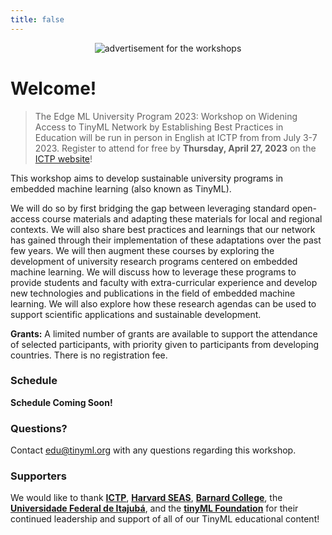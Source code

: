 ```yaml
---
title: false
---
```

<figure class="figure">
  <center>
  <img src="{{ site.baseurl }}/assets/cover.png" alt="advertisement for the workshops" class="vid-fluid rounded center">
  </center>
</figure>

# Welcome!

>The Edge ML University Program 2023: Workshop on Widening Access to TinyML Network by Establishing Best Practices in Education will be run in person in English at ICTP from from July 3-7 2023. Register to attend for free by **Thursday, April 27, 2023** on the [ICTP website](https://indico.ictp.it/event/10185)!<br>

This workshop aims to develop sustainable university programs in embedded machine learning (also known as TinyML).

We will do so by first bridging the gap between leveraging standard open-access course materials and adapting these materials for local and regional contexts. We will also share best practices and learnings that our network has gained through their implementation of these adaptations over the past few years. We will then augment these courses by exploring the development of university research programs centered on embedded machine learning. We will discuss how to leverage these programs to provide students and faculty with extra-curricular experience and develop new technologies and publications in the field of embedded machine learning. We will also explore how these research agendas can be used to support scientific applications and sustainable development.

**Grants:** A limited number of grants are available to support the attendance of selected participants, with priority given to participants from developing countries. There is no registration fee.

### Schedule

<!-- The workshop will run each day from 9:00 AM to 5:00 PM local time. -->

**Schedule Coming Soon!**

<!-- {% include schedule_table table_data = site.data.schedule %} -->

### Questions?
Contact [edu@tinyml.org](mailto:edu@tinyml.org) with any questions regarding this workshop.

### Supporters
We would like to thank [**ICTP**](https://www.ictp.it/), [**Harvard SEAS**](https://www.seas.harvard.edu/), [**Barnard College**](https://cs.barnard.edu/), the [**Universidade Federal de Itajubá**](https://unifei.edu.br/), and the [**tinyML Foundation**](https://www.tinyml.org/) for their continued leadership and support of all of our TinyML educational content!